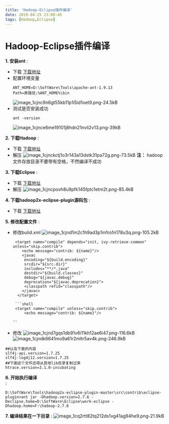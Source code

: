 ```yaml
---
title: 'Hadoop-Eclipse插件编译'
date: 2019-04-25 23:00:45
tags: [Hadoop,Eclipse]
---
```

# Hadoop-Eclipse插件编译

**1. 安装ant**
: 

 - 下载
    [下载地址][1]
 - 配置环境变量
    ```shell
    ANT_HOME=D:\SoftWare\Tools\apache-ant-1.9.13
    Path=原路径;%ANT_HOME%\bin
    ```
     ![image_1cjnc9n6gt55kb11p1i5id1oet9.png-24.5kB][2]
 - 测试是否安装成功
    ```shell
    ant -version
    ```
     ![image_1cjnce6me19101j8hdn21nvli2v13.png-39kB][3]

**2. 下载Hadoop**
: 

 - 下载
    [下载地址][4]
 - 解压
    ![image_1cjnckctj1o3r143a13dstk31pa72g.png-73.5kB][5]
**注：** hadoop文件存放目录不要带有空格，不然编译不成功

**3. 下载Eclipse**
: 

 - 下载
 [下载地址][6]
- 解压
![image_1cjncpovh8u9pfk145fptc1etm2t.png-85.4kB][7]

**4. 下载hadoop2x-eclipse-plugin源码包**
: 

 - 下载
 [下载地址][8]

**5. 修改配置文件**
: 

 - 修改bulid.xml
 ![image_1cjnd1m2c1h9ad3p1m1ro1n178u3q.png-105.2kB][9]
    ```shell
     <target name="compile" depends="init, ivy-retrieve-common" unless="skip.contrib">
        <echo message="contrib: ${name}"/>
        <javac
         encoding="${build.encoding}"
         srcdir="${src.dir}"
         includes="**/*.java"
         destdir="${build.classes}"
         debug="${javac.debug}"
         deprecation="${javac.deprecation}">
         <classpath refid="classpath"/>
        </javac>
      </target>
    ```
        ```shell
        <target name="compile" unless="skip.contrib">
            <echo message="contrib: ${name}"/>
    <javac
             encoding="${build.encoding}"
             srcdir="${src.dir}"
             includes="**/*.java"
             destdir="${build.classes}"
             debug="${javac.debug}"
             deprecation="${javac.deprecation}">
             <classpath refid="classpath"/>
            </javac>
      </target>
        ```
        
 - 修改
 ![image_1cjnd7gqs1db91v6i11kh12ae6i47.png-116.6kB][10]
 ![image_1cjndk6641mo9a61r2mltr5av4k.png-246.9kB][11]
 ```shell
 ##以及下面的内容
 slf4j-api.version=1.7.25
 slf4j-log4j12.version=1.7.25
 ##下面这个文件还得从其他lib目录复制过来
 htrace.version=3.1.0-incubating

 ```
 

**6. 开始执行编译**    
: 
 ```shell
 D:\SoftWare\Tools\hadoop2x-eclipse-plugin-master\src\contrib\eclipse-plugin>ant jar -Dhadoop.version=2.7.6 -Declipse.home=D:\SoftWare\Eclipse\work-eclipse -Dhadoop.home=F:\hadoop-2.7.6
 
 ```

**7. 编译结果在一下目录**
: ![image_1cq2rtt82tq212ds1vg41ag94he9.png-21.9kB][12]


  [1]: http://archive.apache.org/dist/ant/binaries/
  [2]: http://static.zybuluo.com/zhangwen100/t85jgia7brv215zc48vp8pei/image_1cjnc9n6gt55kb11p1i5id1oet9.png
  [3]: http://static.zybuluo.com/zhangwen100/503jfvaz6o337en8joq0ai91/image_1cjnce6me19101j8hdn21nvli2v13.png
  [4]: https://mirrors.tuna.tsinghua.edu.cn/apache/hadoop/common/
  [5]: http://static.zybuluo.com/zhangwen100/n8xlzfgdtpevhtxbbjmw7p03/image_1cjnckctj1o3r143a13dstk31pa72g.png
  [6]: http://www.eclipse.org/downloads/download.php?file=/technology/epp/downloads/release/photon/R/eclipse-java-photon-R-win32-x86_64.zip
  [7]: http://static.zybuluo.com/zhangwen100/orsrgmj7o7lda85sswwxrclo/image_1cjncpovh8u9pfk145fptc1etm2t.png
  [8]: https://codeload.github.com/winghc/hadoop2x-eclipse-plugin/zip/master
  [9]: http://static.zybuluo.com/zhangwen100/svzace3pekdfahymmyw13sli/image_1cjnd1m2c1h9ad3p1m1ro1n178u3q.png
  [10]: http://static.zybuluo.com/zhangwen100/4e0laes86qoao7tfg22f0gdn/image_1cjnd7gqs1db91v6i11kh12ae6i47.png
  [11]: http://static.zybuluo.com/zhangwen100/hb9uzncme761fmaw8xpkyavi/image_1cjndk6641mo9a61r2mltr5av4k.png
  [12]: http://static.zybuluo.com/zhangwen100/rdg6y6lmc1m9hd79xtp72nie/image_1cq2rtt82tq212ds1vg41ag94he9.png